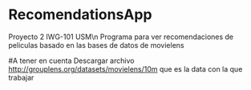 # RecomendationsApp
Proyecto 2 IWG-101 USM\n
Programa para ver recomendaciones de peliculas basado en las bases de datos de movielens

#A tener en cuenta
Descargar archivo http://grouplens.org/datasets/movielens/10m que es la data con la que trabajar

